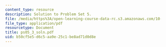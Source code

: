 ```yaml
---
content_type: resource
description: Solution to Problem Set 5.
file: /media/https%3A/open-learning-course-data-rc.s3.amazonaws.com/10-40-chemical-engineering-thermodynamics-fall-2003/b50cf5e5d6c5aa9e25c1be8ad71d0d8e_ps05_3_soln.pdf
file_type: application/pdf
resourcetype: Document
title: ps05_3_soln.pdf
uid: b50cf5e5-d6c5-aa9e-25c1-be8ad71d0d8e
---
```

